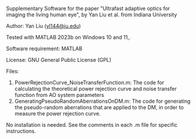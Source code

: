 Supplementary Software for the paper "Ultrafast adaptive optics for imaging the living human eye", by Yan Liu et al. from Indiana University

Author: Yan Liu (yl144@iu.edu)

Tested with MATLAB 2023b on Windows 10 and 11,.

Software requirement: MATLAB

License: GNU General Public License (GPL)

Files:
1. PowerRejectionCurve_NoiseTransferFunction.m: The code for calculating the theoretical power rejection curve and noise transfer function from AO system parameters
2. GeneratingPseudoRandomAberrationsOnDM.m: The code for generating the pseudo-random aberrations that are applied to the DM, in order to measure the power rejection curve.

No installation is needed. See the comments in each .m file for specific instructions.